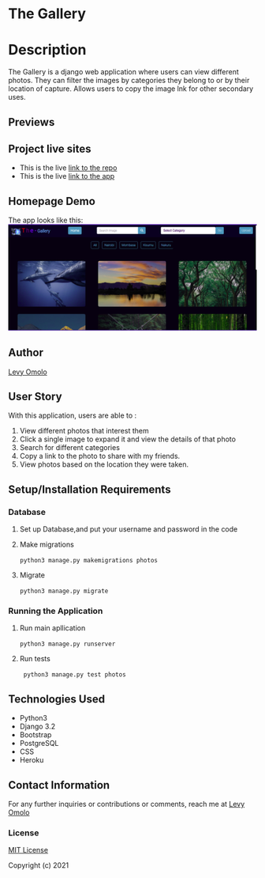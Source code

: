 # The Gallery




# Description
The Gallery is a django web application where users can view different photos. They can filter the images by categories they belong to or by their location of capture. Allows users to copy the image lnk for other secondary uses.


## Previews

## Project live sites
  * This is the live [link to the repo ](https://github.com/omololevy/Gallery) <br>
  * This is the live [link to the app ](https://levygallery.herokuapp.com/)


## Homepage Demo
The app looks like this: 
  ![Image](./photos/static/assets/demo.png)


## Author
[Levy Omolo](https://github.com/omololevy/)
## User Story
With this application, users are able to :
1. View different photos that interest them
2. Click a single image to expand it and view the details of that photo
3. Search for different categories
4. Copy a link to the photo to share with my friends.
5. View photos based on the location they were taken.





## Setup/Installation Requirements

### Database

1. Set up Database,and put your username and password in the code

2. Make migrations

    ```python3 manage.py makemigrations photos```

3. Migrate

   ```python3 manage.py migrate ```
    
### Running the Application
1. Run main apllication

   ```python3 manage.py runserver```

2. Run tests

    
   ``` python3 manage.py test photos```

## Technologies Used

* Python3
* Django 3.2
* Bootstrap
* PostgreSQL
* CSS
* Heroku

## Contact Information

For any further inquiries or contributions or comments, reach me at [Levy Omolo](https://github.com/omololevy)

### License

[MIT License](https://github.com/omololevy/Gallery/blob/main/license)

Copyright (c) 2021
